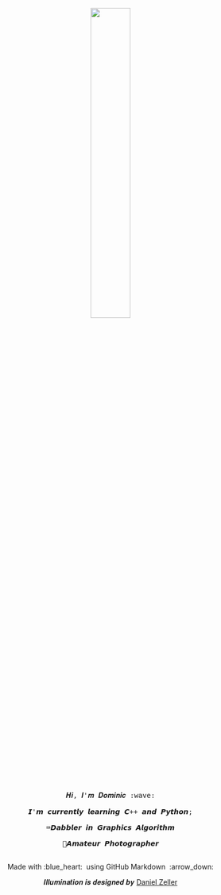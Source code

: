 <p align="center">
  <img src="https://cdn.dribbble.com/users/655449/screenshots/2669114/dribblebig.gif" width="40%">
  <br><br>
  <samp>
    𝑯𝒊, 𝑰'𝒎 𝑫𝒐𝒎𝒊𝒏𝒊𝒄 :wave:
    <br><br>
    𝙄'𝙢  𝙘𝙪𝙧𝙧𝙚𝙣𝙩𝙡𝙮 𝙡𝙚𝙖𝙧𝙣𝙞𝙣𝙜 𝘾++ 𝙖𝙣𝙙 𝙋𝙮𝙩𝙝𝙤𝙣;
    <br><br>
    ⌨️𝘿𝙖𝙗𝙗𝙡𝙚𝙧 𝙞𝙣 𝙂𝙧𝙖𝙥𝙝𝙞𝙘𝙨 𝘼𝙡𝙜𝙤𝙧𝙞𝙩𝙝𝙢
    <br><br>
    📸𝘼𝙢𝙖𝙩𝙚𝙪𝙧 𝙋𝙝𝙤𝙩𝙤𝙜𝙧𝙖𝙥𝙝𝙚𝙧
    <br><br>
   </samp>
</p>


<p align="center">
  Made with :blue_heart: &nbsp;using GitHub Markdown &nbsp;:arrow_down:  
</p>
<p align="center">
𝑰𝒍𝒍𝒖𝒎𝒊𝒏𝒂𝒕𝒊𝒐𝒏 𝒊𝒔 𝒅𝒆𝒔𝒊𝒈𝒏𝒆𝒅 𝒃𝒚 <a href = "https://dribbble.com/danielzeller">Daniel Zeller<a/>
</p>
